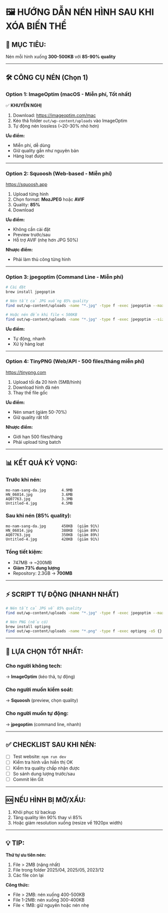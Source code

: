 # 🖼️ HƯỚNG DẪN NÉN HÌNH SAU KHI XÓA BIẾN THỂ

## 🎯 MỤC TIÊU:
Nén mỗi hình xuống **300-500KB** với **85-90% quality**

---

## 🛠️ CÔNG CỤ NÉN (Chọn 1)

### **Option 1: ImageOptim (macOS - Miễn phí, Tốt nhất)**
✅ **KHUYẾN NGHỊ**

1. Download: https://imageoptim.com/mac
2. Kéo thả folder `out/wp-content/uploads` vào ImageOptim
3. Tự động nén lossless (~20-30% nhỏ hơn)

**Ưu điểm:**
- Miễn phí, dễ dùng
- Giữ quality gần như nguyên bản
- Hàng loạt được

---

### **Option 2: Squoosh (Web-based - Miễn phí)**
https://squoosh.app

1. Upload từng hình
2. Chọn format: **MozJPEG** hoặc **AVIF**
3. Quality: **85%**
4. Download

**Ưu điểm:**
- Không cần cài đặt
- Preview trước/sau
- Hỗ trợ AVIF (nhẹ hơn JPG 50%)

**Nhược điểm:**
- Phải làm thủ công từng hình

---

### **Option 3: jpegoptim (Command Line - Miễn phí)**

```bash
# Cài đặt
brew install jpegoptim

# Nén tất cả JPG xuống 85% quality
find out/wp-content/uploads -name "*.jpg" -type f -exec jpegoptim --max=85 {} \;

# Hoặc nén đến khi file < 500KB
find out/wp-content/uploads -name "*.jpg" -type f -exec jpegoptim --size=500k {} \;
```

**Ưu điểm:**
- Tự động, nhanh
- Xử lý hàng loạt

---

### **Option 4: TinyPNG (Web/API - 500 files/tháng miễn phí)**
https://tinypng.com

1. Upload tối đa 20 hình (5MB/hình)
2. Download hình đã nén
3. Thay thế file gốc

**Ưu điểm:**
- Nén smart (giảm 50-70%)
- Giữ quality rất tốt

**Nhược điểm:**
- Giới hạn 500 files/tháng
- Phải upload từng batch

---

## 📊 KẾT QUẢ KỲ VỌNG:

### **Trước khi nén:**
```
mo-nam-sang-da.jpg       4.9MB
HN_06014.jpg             3.6MB  
AQ07763.jpg              3.3MB
Untitled-4.jpg           4.5MB
```

### **Sau khi nén (85% quality):**
```
mo-nam-sang-da.jpg       450KB  (giảm 91%)
HN_06014.jpg             380KB  (giảm 89%)
AQ07763.jpg              350KB  (giảm 89%)
Untitled-4.jpg           420KB  (giảm 91%)
```

### **Tổng tiết kiệm:**
- 747MB → ~200MB
- **Giảm 73% dung lượng**
- Repository: 2.3GB → **700MB**

---

## ⚡ SCRIPT TỰ ĐỘNG (NHANH NHẤT)

```bash
# Nén tất cả JPG về 85% quality
find out/wp-content/uploads -name "*.jpg" -type f -exec jpegoptim --max=85 --strip-all {} \;

# Nén PNG (nếu có)
brew install optipng
find out/wp-content/uploads -name "*.png" -type f -exec optipng -o5 {} \;
```

---

## 🎯 LỰA CHỌN TỐT NHẤT:

### **Cho người không tech:**
→ **ImageOptim** (kéo thả, tự động)

### **Cho người muốn kiểm soát:**
→ **Squoosh** (preview, chọn quality)

### **Cho người muốn tự động:**
→ **jpegoptim** (command line, nhanh)

---

## ✅ CHECKLIST SAU KHI NÉN:

- [ ] Test website: `npm run dev`
- [ ] Kiểm tra hình vẫn hiển thị OK
- [ ] Kiểm tra quality chấp nhận được
- [ ] So sánh dung lượng trước/sau
- [ ] Commit lên Git

---

## 🆘 NẾU HÌNH BỊ MỜ/XẤU:

1. Khôi phục từ backup
2. Tăng quality lên 90% thay vì 85%
3. Hoặc giảm resolution xuống (resize về 1920px width)

---

## 💡 TIP:

**Thứ tự ưu tiên nén:**
1. File > 2MB (nặng nhất)
2. File trong folder 2025/04, 2025/05, 2023/12
3. Các file còn lại

**Công thức:**
- File > 2MB: nén xuống 400-500KB
- File 1-2MB: nén xuống 300-400KB  
- File < 1MB: giữ nguyên hoặc nén nhẹ
